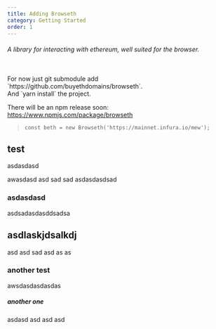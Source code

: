 ```yaml
---
title: Adding Browseth
category: Getting Started
order: 1
---
```


###### A library for interacting with ethereum, well suited for the browser.

<br/>
For now just git submodule add 
<br>
`https://github.com/buyethdomains/browseth`.
<br>
And `yarn install` the project.

There will be an npm release soon: https://www.npmjs.com/package/browseth

> `const beth = new Browseth('https://mainnet.infura.io/mew');`

## test

asdasdasd

awasdasd asd sad sad asdasdasdsad

### asdasdasd

asdsadasdasddsadsa

## asdlaskjdsalkdj

asd asd sad asd as as <br>

### another test

awsdasdasdasdas

##### another one

asdasd asd asd asd
